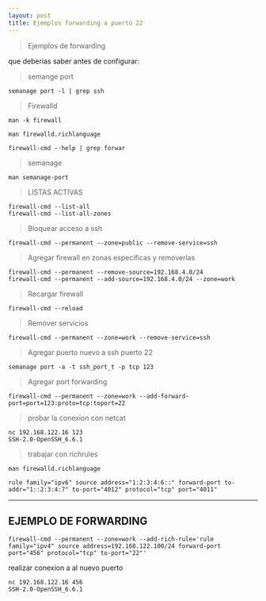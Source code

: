 ```yaml
---
layout: post
title: Ejemplos forwarding a puerto 22
---
```

> Ejemplos de forwarding

que deberias saber antes de configurar:

> semange port

    semanage port -l | grep ssh
    
> Firewalld 

    man -k firewall

    man firewalld.richlanguage

    firewall-cmd --help | grep forwar
    
> semanage

    man semanage-port

> LISTAS ACTIVAS

    firewall-cmd --list-all
    firewall-cmd --list-all-zones

> Bloquear acceso a ssh

    firewall-cmd --permanent --zone=public --remove-service=ssh


> Agregar firewall en zonas especificas y removerlas

    firewall-cmd --permanent --remove-source=192.168.4.0/24
    firewall-cmd --permanent --add-source=192.168.4.0/24 --zone=work

> Recargar firewall

    firewall-cmd --reload 

> Remover servicios

    firewall-cmd --permanent --zone=work --remove-service=ssh

    
 > Agregar puerto nuevo a ssh puerto 22

    semanage port -a -t ssh_port_t -p tcp 123

> Agregar port forwarding 

    firewall-cmd --permanent --zone=work --add-forward-port=port=123:proto=tcp:toport=22

> probar la conexion con netcat 

    nc 192.168.122.16 123
    SSH-2.0-OpenSSH_6.6.1

> trabajar con richrules

    man firewalld.richlanguage
    
    rule family="ipv6" source address="1:2:3:4:6::" forward-port to-addr="1::2:3:4:7" to-port="4012" protocol="tcp" port="4011"

 ___
 
## EJEMPLO DE FORWARDING

    firewall-cmd --permanent --zone=work --add-rich-rule='rule family="ipv4" source address=192.168.122.100/24 forward-port     port="456" protocol="tcp" to-port="22"'

realizar conexion a al nuevo puerto 

    nc 192.168.122.16 456
    SSH-2.0-OpenSSH_6.6.1









